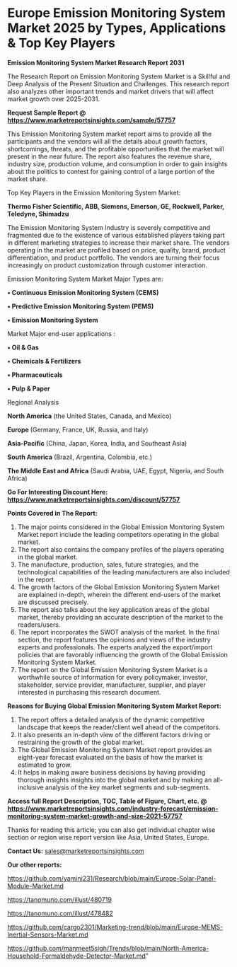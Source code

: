 # Europe Emission Monitoring System Market 2025 by Types, Applications & Top Key Players

<strong>Emission Monitoring System Market Research Report 2031</strong>

The Research Report on Emission Monitoring System Market is a Skillful and Deep Analysis of the Present Situation and Challenges. This research report also analyzes other important trends and market drivers that will affect market growth over 2025-2031.

<strong>Request Sample Report @ <a href=https://www.marketreportsinsights.com/sample/57757>https://www.marketreportsinsights.com/sample/57757</a></strong>

This Emission Monitoring System market report aims to provide all the participants and the vendors will all the details about growth factors, shortcomings, threats, and the profitable opportunities that the market will present in the near future. The report also features the revenue share, industry size, production volume, and consumption in order to gain insights about the politics to contest for gaining control of a large portion of the market share.

Top Key Players in the Emission Monitoring System Market:

<strong>Thermo Fisher Scientific, ABB, Siemens, Emerson, GE, Rockwell, Parker, Teledyne, Shimadzu</strong>

The Emission Monitoring System Industry is severely competitive and fragmented due to the existence of various established players taking part in different marketing strategies to increase their market share. The vendors operating in the market are profiled based on price, quality, brand, product differentiation, and product portfolio. The vendors are turning their focus increasingly on product customization through customer interaction.

Emission Monitoring System Market Major Types are:

<strong>• Continuous Emission Monitoring System (CEMS)

• Predictive Emission Monitoring System (PEMS)

• Emission Monitoring System</strong>

Market Major end-user applications :

<strong>• Oil & Gas

• Chemicals & Fertilizers

• Pharmaceuticals

• Pulp & Paper</strong>

Regional Analysis

</u><strong><b>North America</b></strong> (the United States, Canada, and Mexico)

<strong><b>Europe </b></strong>(Germany, France, UK, Russia, and Italy)

<strong><b>Asia-Pacific</b></strong> (China, Japan, Korea, India, and Southeast Asia)

<strong><b>South America</b></strong> (Brazil, Argentina, Colombia, etc.)

<strong><b>The Middle East and Africa</b></strong> (Saudi Arabia, UAE, Egypt, Nigeria, and South Africa)

<strong>Go For Interesting Discount Here: <a href=https://www.marketreportsinsights.com/discount/57757>https://www.marketreportsinsights.com/discount/57757</a></strong>

<strong>Points Covered in The Report:</strong>
<ol>
  <li>The major points considered in the Global Emission Monitoring System Market report include the leading competitors operating in the global market.</li>
  <li>The report also contains the company profiles of the players operating in the global market.</li>
  <li>The manufacture, production, sales, future strategies, and the technological capabilities of the leading manufacturers are also included in the report.</li>
  <li>The growth factors of the Global Emission Monitoring System Market are explained in-depth, wherein the different end-users of the market are discussed precisely.</li>
  <li>The report also talks about the key application areas of the global market, thereby providing an accurate description of the market to the readers/users.</li>
  <li>The report incorporates the SWOT analysis of the market. In the final section, the report features the opinions and views of the industry experts and professionals. The experts analyzed the export/import policies that are favorably influencing the growth of the Global Emission Monitoring System Market.</li>
  <li>The report on the Global Emission Monitoring System Market is a worthwhile source of information for every policymaker, investor, stakeholder, service provider, manufacturer, supplier, and player interested in purchasing this research document.</li>
</ol>
<strong>Reasons for Buying Global Emission Monitoring System Market Report:</strong>

<ol>
  <li>The report offers a detailed analysis of the dynamic competitive landscape that keeps the reader/client well ahead of the competitors.</li>
  <li>It also presents an in-depth view of the different factors driving or restraining the growth of the global market.</li>
  <li>The Global Emission Monitoring System Market report provides an eight-year forecast evaluated on the basis of how the market is estimated to grow.</li>
  <li>It helps in making aware business decisions by having providing thorough insights insights into the global market and by making an all-inclusive analysis of the key market segments and sub-segments.</li>
</ol>
<strong>Access full Report Description, TOC, Table of Figure, Chart, etc. @ <a href=https://www.marketreportsinsights.com/industry-forecast/emission-monitoring-system-market-growth-and-size-2021-57757>https://www.marketreportsinsights.com/industry-forecast/emission-monitoring-system-market-growth-and-size-2021-57757</a></strong>


Thanks for reading this article; you can also get individual chapter wise section or region wise report version like Asia, United States, Europe.

<strong>Contact Us:</strong>
sales@marketreportsinsights.com

<strong>Our other reports:</strong>

<a href=https://github.com/yamini231/Research/blob/main/Europe-Solar-Panel-Module-Market.md>https://github.com/yamini231/Research/blob/main/Europe-Solar-Panel-Module-Market.md</a>

<a href=https://tanomuno.com/illust/480719>https://tanomuno.com/illust/480719</a>

<a href=https://tanomuno.com/illust/478482>https://tanomuno.com/illust/478482</a>

<a href=https://github.com/cargo2301/Marketing-trend/blob/main/Europe-MEMS-Inertial-Sensors-Market.md>https://github.com/cargo2301/Marketing-trend/blob/main/Europe-MEMS-Inertial-Sensors-Market.md</a>

<a href=https://github.com/manmeet5sigh/Trends/blob/main/North-America-Household-Formaldehyde-Detector-Market.md>https://github.com/manmeet5sigh/Trends/blob/main/North-America-Household-Formaldehyde-Detector-Market.md</a>"
